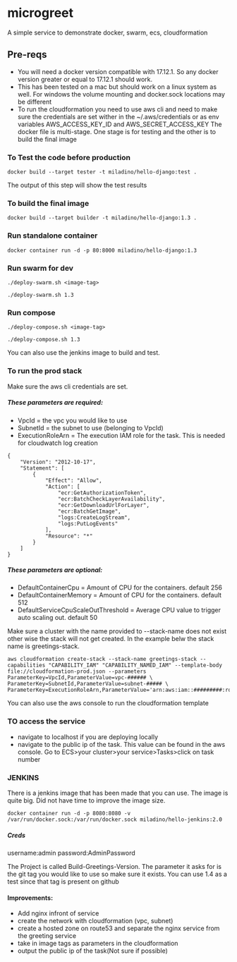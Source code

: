 # microgreet
A simple service to demonstrate docker, swarm, ecs, cloudformation

## Pre-reqs
* You will need a docker version compatible with 17.12.1. So any docker version greater or equal to 17.12.1 should work.
* This has been tested on a mac but should work on a linux system as well. For windows the volume mounting and docker.sock locations may be different
* To run the cloudformation you need to use aws cli and need to make sure the credentials are set wither in the ~/.aws/credentials or as env variables AWS_ACCESS_KEY_ID and AWS_SECRET_ACCESS_KEY
The docker file is multi-stage. One stage is for testing and the other is to build the final image
### To Test the code before production
```
docker build --target tester -t miladino/hello-django:test .
```
The output of this step will show the test results
### To build the final image
```
docker build --target builder -t miladino/hello-django:1.3 .
```
### Run standalone container 
```
docker container run -d -p 80:8000 miladino/hello-django:1.3
```
### Run swarm for dev 
```
./deploy-swarm.sh <image-tag>
```
```
./deploy-swarm.sh 1.3
```
### Run compose  
```
./deploy-compose.sh <image-tag>
```
```
./deploy-compose.sh 1.3
```
You can also use the jenkins image to build and test.
### To run the prod stack
Make sure the aws cli credentials are set.
##### These parameters are required:
- VpcId = the vpc you would like to use 
- SubnetId = the subnet to use (belonging to VpcId)
- ExecutionRoleArn = The execution IAM role for the task. This is needed for cloudwatch log creation
```
{
    "Version": "2012-10-17",
    "Statement": [
        {
            "Effect": "Allow",
            "Action": [
                "ecr:GetAuthorizationToken",
                "ecr:BatchCheckLayerAvailability",
                "ecr:GetDownloadUrlForLayer",
                "ecr:BatchGetImage",
                "logs:CreateLogStream",
                "logs:PutLogEvents"
            ],
            "Resource": "*"
        }
    ]
}
```
##### These parameters are optional:
- DefaultContainerCpu = Amount of CPU for the containers. default 256
- DefaultContainerMemory = Amount of CPU for the containers. default 512
- DefaultServiceCpuScaleOutThreshold = Average CPU value to trigger auto scaling out. default 50


Make sure a cluster with the name provided to  --stack-name does not exist other wise the stack will not get created.
In the example belw the stack name is greetings-stack.
```
aws cloudformation create-stack --stack-name greetings-stack --capabilities "CAPABILITY_IAM" "CAPABILITY_NAMED_IAM" --template-body file://cloudformation-prod.json --parameters ParameterKey=VpcId,ParameterValue=vpc-###### \
ParameterKey=SubnetId,ParameterValue=subnet-##### \
ParameterKey=ExecutionRoleArn,ParameterValue='arn:aws:iam::#########:role/ecsTaskExecutionRole'
```
You can also use the aws console to run the cloudformation template

### TO access the service
- navigate to localhost if you are deploying locally
- navigate to the public ip of the task. This value can be found in the aws console. Go to ECS>your cluster>your service>Tasks>click on task number
### JENKINS
There is a jenkins image that has been made that you can use. The image is quite big. Did not have time to improve the image size.
```
docker container run -d -p 8080:8080 -v /var/run/docker.sock:/var/run/docker.sock miladino/hello-jenkins:2.0
```
##### Creds
username:admin
password:AdminPassword

The Project is called Build-Greetings-Version. The parameter it asks for is the git tag you would like to use so make sure it exists.
You can use 1.4 as a test since that tag is present on github

#### Improvements:
- Add nginx infront of service
- create the network with cloudformation (vpc, subnet)
- create a hosted zone on route53 and separate the nginx service from the greeting service
- take in image tags as parameters in the cloudformation
- output the public ip of the task(Not sure if possible)